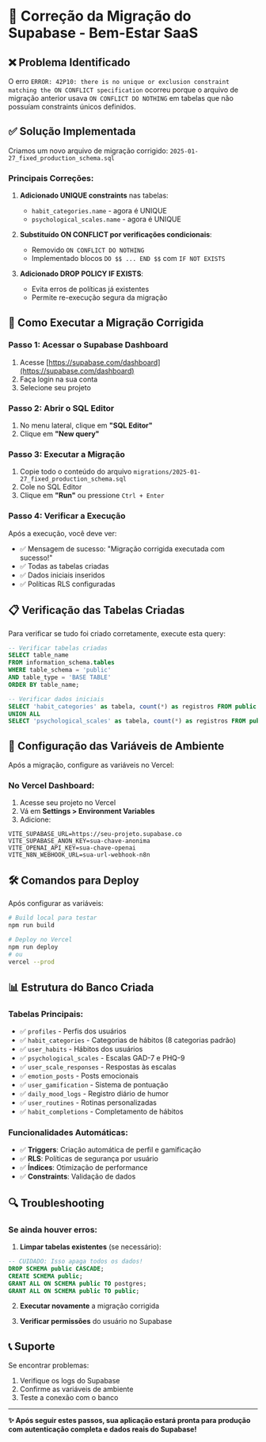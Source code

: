 # 🔧 Correção da Migração do Supabase - Bem-Estar SaaS

## ❌ Problema Identificado

O erro `ERROR: 42P10: there is no unique or exclusion constraint matching the ON CONFLICT specification` ocorreu porque o arquivo de migração anterior usava `ON CONFLICT DO NOTHING` em tabelas que não possuíam constraints únicos definidos.

## ✅ Solução Implementada

Criamos um novo arquivo de migração corrigido: `2025-01-27_fixed_production_schema.sql`

### Principais Correções:

1. **Adicionado UNIQUE constraints** nas tabelas:
   - `habit_categories.name` - agora é UNIQUE
   - `psychological_scales.name` - agora é UNIQUE

2. **Substituído ON CONFLICT por verificações condicionais**:
   - Removido `ON CONFLICT DO NOTHING`
   - Implementado blocos `DO $$ ... END $$` com `IF NOT EXISTS`

3. **Adicionado DROP POLICY IF EXISTS**:
   - Evita erros de políticas já existentes
   - Permite re-execução segura da migração

## 🚀 Como Executar a Migração Corrigida

### Passo 1: Acessar o Supabase Dashboard
1. Acesse [https://supabase.com/dashboard](https://supabase.com/dashboard)
2. Faça login na sua conta
3. Selecione seu projeto

### Passo 2: Abrir o SQL Editor
1. No menu lateral, clique em **"SQL Editor"**
2. Clique em **"New query"**

### Passo 3: Executar a Migração
1. Copie todo o conteúdo do arquivo `migrations/2025-01-27_fixed_production_schema.sql`
2. Cole no SQL Editor
3. Clique em **"Run"** ou pressione `Ctrl + Enter`

### Passo 4: Verificar a Execução
Após a execução, você deve ver:
- ✅ Mensagem de sucesso: "Migração corrigida executada com sucesso!"
- ✅ Todas as tabelas criadas
- ✅ Dados iniciais inseridos
- ✅ Políticas RLS configuradas

## 📋 Verificação das Tabelas Criadas

Para verificar se tudo foi criado corretamente, execute esta query:

```sql
-- Verificar tabelas criadas
SELECT table_name 
FROM information_schema.tables 
WHERE table_schema = 'public' 
AND table_type = 'BASE TABLE'
ORDER BY table_name;

-- Verificar dados iniciais
SELECT 'habit_categories' as tabela, count(*) as registros FROM public.habit_categories
UNION ALL
SELECT 'psychological_scales' as tabela, count(*) as registros FROM public.psychological_scales;
```

## 🔐 Configuração das Variáveis de Ambiente

Após a migração, configure as variáveis no Vercel:

### No Vercel Dashboard:
1. Acesse seu projeto no Vercel
2. Vá em **Settings > Environment Variables**
3. Adicione:

```
VITE_SUPABASE_URL=https://seu-projeto.supabase.co
VITE_SUPABASE_ANON_KEY=sua-chave-anonima
VITE_OPENAI_API_KEY=sua-chave-openai
VITE_N8N_WEBHOOK_URL=sua-url-webhook-n8n
```

## 🛠️ Comandos para Deploy

Após configurar as variáveis:

```bash
# Build local para testar
npm run build

# Deploy no Vercel
npm run deploy
# ou
vercel --prod
```

## 📊 Estrutura do Banco Criada

### Tabelas Principais:
- ✅ `profiles` - Perfis dos usuários
- ✅ `habit_categories` - Categorias de hábitos (8 categorias padrão)
- ✅ `user_habits` - Hábitos dos usuários
- ✅ `psychological_scales` - Escalas GAD-7 e PHQ-9
- ✅ `user_scale_responses` - Respostas às escalas
- ✅ `emotion_posts` - Posts emocionais
- ✅ `user_gamification` - Sistema de pontuação
- ✅ `daily_mood_logs` - Registro diário de humor
- ✅ `user_routines` - Rotinas personalizadas
- ✅ `habit_completions` - Completamento de hábitos

### Funcionalidades Automáticas:
- ✅ **Triggers**: Criação automática de perfil e gamificação
- ✅ **RLS**: Políticas de segurança por usuário
- ✅ **Índices**: Otimização de performance
- ✅ **Constraints**: Validação de dados

## 🔍 Troubleshooting

### Se ainda houver erros:

1. **Limpar tabelas existentes** (se necessário):
```sql
-- CUIDADO: Isso apaga todos os dados!
DROP SCHEMA public CASCADE;
CREATE SCHEMA public;
GRANT ALL ON SCHEMA public TO postgres;
GRANT ALL ON SCHEMA public TO public;
```

2. **Executar novamente** a migração corrigida

3. **Verificar permissões** do usuário no Supabase

## 📞 Suporte

Se encontrar problemas:
1. Verifique os logs do Supabase
2. Confirme as variáveis de ambiente
3. Teste a conexão com o banco

---

**✨ Após seguir estes passos, sua aplicação estará pronta para produção com autenticação completa e dados reais do Supabase!**
